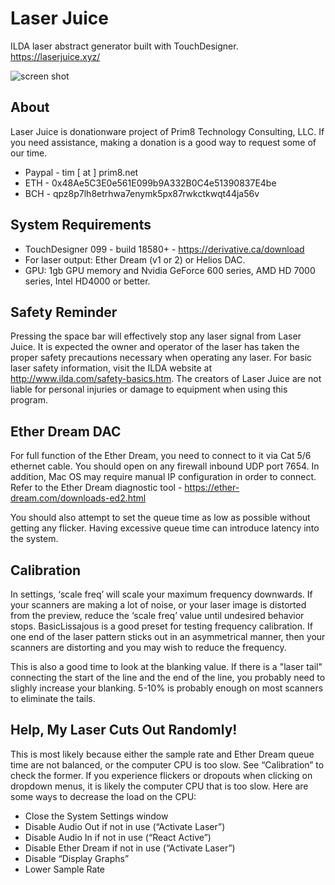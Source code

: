 # Laser Juice
ILDA laser abstract generator built with TouchDesigner. https://laserjuice.xyz/

![screen shot](https://github.com/tgreiser/laser-juice/blob/master/laser-juice-screen.png?raw=true)

## About

Laser Juice is donationware project of Prim8 Technology Consulting, LLC. If you need assistance, making a donation is a good way to request some of our time.

- Paypal - tim [ at ] prim8.net
- ETH - 0x48Ae5C3E0e561E099b9A332B0C4e51390837E4be
- BCH - qpz8p7lh8etrhwa7enymk5px87rwkctkwqt44ja56v

## System Requirements

- TouchDesigner 099 - build 18580+ - https://derivative.ca/download
- For laser output: Ether Dream (v1 or 2) or Helios DAC.
- GPU: 1gb GPU memory and Nvidia GeForce 600 series, AMD HD 7000 series, Intel HD4000 or better.

## Safety Reminder

Pressing the space bar will effectively stop any laser signal from Laser Juice. It is expected the owner and operator of the laser has taken the proper safety precautions necessary when operating any laser. For basic laser safety information, visit the ILDA website at http://www.ilda.com/safety-basics.htm. The creators of Laser Juice are not liable for personal injuries or damage to equipment when using this program.

## Ether Dream DAC

For full function of the Ether Dream, you need to connect to it via Cat 5/6 ethernet cable. You should open on any firewall inbound UDP port 7654. In addition, Mac OS may require manual IP configuration in order to connect. Refer to the Ether Dream diagnostic tool - https://ether-dream.com/downloads-ed2.html

You should also attempt to set the queue time as low as possible without getting any flicker. Having excessive queue time can introduce latency into the system.

## Calibration

In settings, ‘scale freq’ will scale your maximum frequency downwards. If your scanners are making a lot of noise, or your laser image is distorted from the preview, reduce the ‘scale freq’ value until undesired behavior stops. BasicLissajous is a good preset for testing frequency calibration. If one end of the laser pattern sticks out in an asymmetrical manner, then your scanners are distorting and you may wish to reduce the frequency.

This is also a good time to look at the blanking value. If there is a "laser tail" connecting the start of the line and the end of the line, you probably need to slighly increase your blanking. 5-10% is probably enough on most scanners to eliminate the tails.

## Help, My Laser Cuts Out Randomly!

This is most likely because either the sample rate and Ether Dream queue time are not balanced, or the computer CPU is too slow. See “Calibration” to check the former. If you experience flickers or dropouts when clicking on dropdown menus, it is likely the computer CPU that is too slow. Here are some ways to decrease the load on the CPU:

-	Close the System Settings window
-	Disable Audio Out if not in use (“Activate Laser”)
-	Disable Audio In if not in use (“React Active”)
-	Disable Ether Dream if not in use (“Activate Laser”)
-	Disable “Display Graphs”
-	Lower Sample Rate

